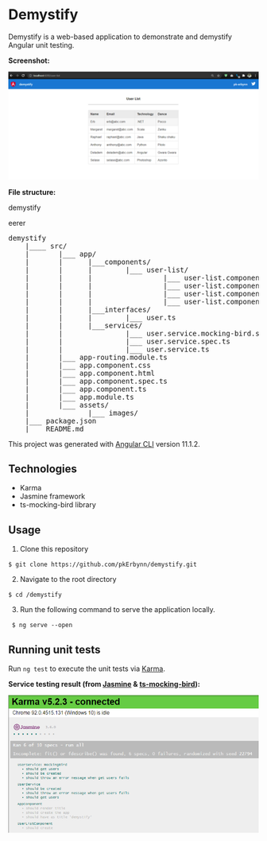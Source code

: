 # Demystify

Demystify is a web-based application to demonstrate and demystify Angular unit testing.

**Screenshot:**

<img src="src/assets/images/demystify.PNG">

**File structure:**

demystify

eerer

<pre>
demystify
    |____ src/
    |       |___ app/
    |       |      |___components/
    |       |      |        |___ user-list/
    |       |      |                 |___ user-list.component.css
    |       |      |                 |___ user-list.component.html
    |       |      |                 |___ user-list.component.spec.ts
    |       |      |                 |___ user-list.component.ts
    |       |      |___interfaces/
    |       |      |        |___ user.ts
    |       |      |___services/
    |       |               |___ user.service.mocking-bird.spec.ts
    |       |               |___ user.service.spec.ts
    |       |               |___ user.service.ts
    |       |___ app-routing.module.ts
    |       |___ app.component.css
    |       |___ app.component.html
    |       |___ app.component.spec.ts
    |       |___ app.component.ts
    |       |___ app.module.ts
    |       |___ assets/
    |              |___ images/
    |___ package.json
    |___ README.md
</pre>

This project was generated with [Angular CLI](https://github.com/angular/angular-cli) version 11.1.2.

## Technologies

* Karma
* Jasmine framework
* ts-mocking-bird library

## Usage

1. Clone this repository

```shell
$ git clone https://github.com/pkErbynn/demystify.git
```

2. Navigate to the root directory

```shell
$ cd /demystify
```

3. Run the following command to serve the application locally.

```shell
 $ ng serve --open
```

## Running unit tests

Run `ng test` to execute the unit tests via [Karma](https://karma-runner.github.io).

**Service testing result (from [Jasmine](https://jasmine.github.io/pages/docs_home.html) & [ts-mocking-bird](http://opensource.morganstanley.com/ts-mocking-bird/)):**

<img src="src/assets/images/service testing result.PNG">
